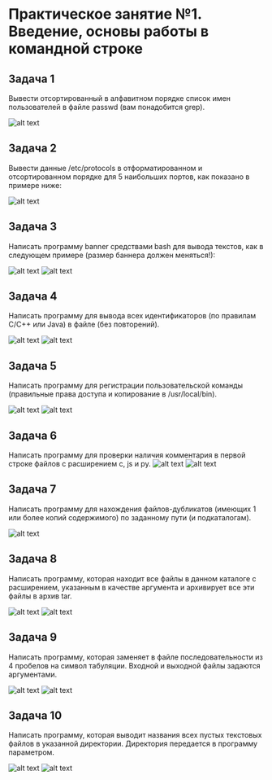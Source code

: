 # Практическое занятие №1. Введение, основы работы в командной строке

## Задача 1

Вывести отсортированный в алфавитном порядке список имен пользователей в файле passwd (вам понадобится grep).

![alt text](https://sun9-79.userapi.com/impg/A5-gCsznNWWe0y8L8du8P1LuUOxMoTPMGCVp3A/yXwU5j4lfso.jpg?size=842x647&quality=96&sign=8768a8e1b7d0de195ccbe0023d4a50a9&type=album)

## Задача 2

Вывести данные /etc/protocols в отформатированном и отсортированном порядке для 5 наибольших портов, как показано в примере ниже:

![alt text](https://sun9-73.userapi.com/impg/Jb7SG-oQgQKvgyi9U9F7xqOfoPthPrcmNQvcWQ/8b_D9vS6iDk.jpg?size=878x176&quality=96&sign=57e2d256bb9f596b9a18d774cd496af6&type=album)

## Задача 3

Написать программу banner средствами bash для вывода текстов, как в следующем примере (размер баннера должен меняться!):

![alt text](https://sun9-60.userapi.com/impg/lwKekJ5It8woO7enLZ9s-HGPvXe-t_UU_OaFWw/UmlYIl4rqa4.jpg?size=359x533&quality=96&sign=925d00ea5fd7e0bf21c58d8e1b587d0e&type=album)
![alt text](https://sun9-42.userapi.com/impg/_LYr7oYtwcIo56zxVYjpaoRLZaFf--UFG1VreA/IhmWdHoJEB0.jpg?size=532x91&quality=96&sign=e6f30d2629ccfe5b32c17ff32bfd03a3&type=album)

## Задача 4

Написать программу для вывода всех идентификаторов (по правилам C/C++ или Java) в файле (без повторений).

![alt text](https://sun9-42.userapi.com/impg/G2weq_JIkMbriM_5dovGyr53ObMPi5SDZ0Kg9w/5mL_7MM3tQU.jpg?size=434x67&quality=96&sign=0537df181bf22c94633a026bf0c9c809&type=album)
![alt text](https://sun9-63.userapi.com/impg/d0uOdAQ8PG0tSGwFwkT6RMz669pmW-VyEXLgVA/ykmcr0-x90c.jpg?size=295x269&quality=96&sign=cdbe059e355b53a672b15f80a6014b63&type=album)

## Задача 5

Написать программу для регистрации пользовательской команды (правильные права доступа и копирование в /usr/local/bin).

![alt text](https://sun9-57.userapi.com/impg/vWmfgy439sBxkXb2WnfXlP1giuYvFzgsmhBKqg/zxZCF5MxTqM.jpg?size=252x90&quality=96&sign=7131596bbc946f2a493e41a53963df52&type=album)
![alt text](https://sun9-17.userapi.com/impg/G_weolotxwYDVa5GyFqmsTS4TsZdeIVbzseNDA/Lkz0P4rVsjU.jpg?size=607x199&quality=96&sign=46995bf085d77d62f77cb40f6fc0a484&type=album)

## Задача 6

Написать программу для проверки наличия комментария в первой строке файлов с расширением c, js и py.
![alt text](https://sun9-4.userapi.com/impg/hqJ2g0ngNneitUaYpsmjmLo0FRiV-YUgN8E80Q/iR6EA06PVVE.jpg?size=555x162&quality=96&sign=237302549ac6f5cfc22355d3cf0443dd&type=album)
![alt text](https://sun9-56.userapi.com/impg/-C1kYn-S4-K96YPaLmAOUGzdOGr5b7V0CtnYCg/ASfu8VVh5rE.jpg?size=412x133&quality=96&sign=7056007d30ad3bca50af5a7ad6a60334&type=album)

## Задача 7

Написать программу для нахождения файлов-дубликатов (имеющих 1 или более копий содержимого) по заданному пути (и подкаталогам).

![alt text](https://sun9-24.userapi.com/impg/FyEtoQAi2gThnZGKhFwpHjanqdPqvTGYpTYVSg/vMRuNU8SKms.jpg?size=1413x94&quality=96&sign=ba2566da0b35e6417fdc72a9c9110aad&type=album)
## Задача 8

Написать программу, которая находит все файлы в данном каталоге с расширением, указанным в качестве аргумента и архивирует все эти файлы в архив tar.

![alt text](https://sun9-29.userapi.com/impg/_fWca9lw70l4Z1Ghvc56mNzDjVw_hKyqKBDwaA/LGSOaw8SvAI.jpg?size=539x66&quality=96&sign=7223dd440840ab9acb03725359b47c15&type=album)
![alt text](https://sun9-37.userapi.com/impg/WDT3DMNkwhbj_auo7Eu5JXmQsP4jUCUgNMHnsQ/JfEuyWUXUPI.jpg?size=771x283&quality=96&sign=228c32ae0dc9ca4e68f4cc85c20587a5&type=album)
## Задача 9

Написать программу, которая заменяет в файле последовательности из 4 пробелов на символ табуляции. Входной и выходной файлы задаются аргументами.

![alt text](https://sun9-49.userapi.com/impg/weGjjpY4b9N4zPJhn3bG4f4jFrhP8t-ewhAS7A/jZC3Ta-WLBg.jpg?size=342x69&quality=96&sign=845f5e6bf05c12bb573ebc9b421370be&type=album)
![alt text](https://sun9-1.userapi.com/impg/QANiR17mpaQyUV9RlIbtHfYrXqN001iQB98jaQ/DoVaHZj62y4.jpg?size=370x111&quality=96&sign=5cb718cd1f150128f31fb9366b86d5ab&type=album)
## Задача 10

Написать программу, которая выводит названия всех пустых текстовых файлов в указанной директории. Директория передается в программу параметром.

![alt text](https://sun1-24.userapi.com/impg/8OAUJv1FeK_SFWEggoC59Btfex5TEvMPdZLpsw/d0UNRFb-iSQ.jpg?size=416x61&quality=96&sign=23b32fcbd2a7a207dc6b0fcf6466cdad&type=album)
![alt text](https://sun9-55.userapi.com/impg/itRUlgzKo0KIlJ3kSRz5u5jHzkQJ1PALo703Iw/6BB-ufR1aVE.jpg?size=374x74&quality=96&sign=58f6eb1c97042a8613f5e409b1ffd7bb&type=album)
